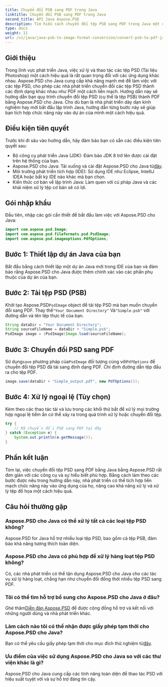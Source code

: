 ```yaml
---
title: Chuyển đổi PSB sang PDF trong Java
linktitle: Chuyển đổi PSB sang PDF trong Java
second_title: API Java Aspose.PSD
description: Tìm hiểu cách chuyển đổi tệp PSD sang PDF trong Java một cách dễ dàng bằng Aspose.PSD. Lý tưởng cho các nhà phát triển muốn hợp lý hóa việc xử lý tệp đồ họa.
type: docs
weight: 11
url: /vi/java/java-psb-to-image-format-conversion/convert-psb-to-pdf-java/
---
```

## Giới thiệu
Trong lĩnh vực phát triển Java, việc xử lý và thao tác các tệp PSD (Tài liệu Photoshop) một cách hiệu quả là rất quan trọng đối với các ứng dụng khác nhau. Aspose.PSD cho Java cung cấp khả năng mạnh mẽ để làm việc với các tệp PSD, cho phép các nhà phát triển chuyển đổi các tệp PSD thành các định dạng khác nhau như PDF một cách liền mạch. Hướng dẫn này sẽ hướng dẫn bạn quy trình chuyển đổi tệp PSD (cụ thể là tệp PSB) thành PDF bằng Aspose.PSD cho Java. Cho dù bạn là nhà phát triển dày dạn kinh nghiệm hay mới bắt đầu lập trình Java, hướng dẫn từng bước này sẽ giúp bạn tích hợp chức năng này vào dự án của mình một cách hiệu quả.
## Điều kiện tiên quyết
Trước khi đi sâu vào hướng dẫn, hãy đảm bảo bạn có sẵn các điều kiện tiên quyết sau:
- Bộ công cụ phát triển Java (JDK): Đảm bảo JDK 8 trở lên được cài đặt trên hệ thống của bạn.
-  Aspose.PSD cho Java: Tải xuống và cài đặt Aspose.PSD cho Java từ[đây](https://releases.aspose.com/psd/java/).
- Môi trường phát triển tích hợp (IDE): Sử dụng IDE như Eclipse, IntelliJ IDEA hoặc bất kỳ IDE nào khác mà bạn chọn.
- Kiến thức cơ bản về lập trình Java: Làm quen với cú pháp Java và các khái niệm xử lý tệp cơ bản sẽ có lợi.

## Gói nhập khẩu
Đầu tiên, nhập các gói cần thiết để bắt đầu làm việc với Aspose.PSD cho Java:
```java
import com.aspose.psd.Image;
import com.aspose.psd.fileformats.psd.PsdImage;
import com.aspose.psd.imageoptions.PdfOptions;
```
## Bước 1: Thiết lập dự án Java của bạn
Bắt đầu bằng cách thiết lập một dự án Java mới trong IDE của bạn và đảm bảo rằng Aspose.PSD cho Java được thêm chính xác vào các phần phụ thuộc của dự án của bạn.
## Bước 2: Tải tệp PSD (PSB)
 Khởi tạo Aspose.PSD`PsdImage` object để tải tệp PSD mà bạn muốn chuyển đổi sang PDF. Thay thế`"Your Document Directory"` Và`"Simple.psb"` với đường dẫn và tên tệp thực tế của bạn.
```java
String dataDir = "Your Document Directory";
String sourceFileName = dataDir + "Simple.psb";
PsdImage image = (PsdImage)Image.load(sourceFileName);
```
## Bước 3: Chuyển đổi PSD sang PDF
 Sử dụng`save` phương pháp của`PsdImage` đối tượng cùng với`PdfOptions` để chuyển đổi tệp PSD đã tải sang định dạng PDF. Chỉ định đường dẫn tệp đầu ra cho tệp PDF.
```java
image.save(dataDir + "Simple_output.pdf", new PdfOptions());
```
## Bước 4: Xử lý ngoại lệ (Tùy chọn)
Kèm theo các thao tác tải và lưu trong các khối thử bắt để xử lý mọi trường hợp ngoại lệ tiềm ẩn có thể xảy ra trong quá trình xử lý hoặc chuyển đổi tệp.
```java
try {
    // Mã chuyển đổi PSD sang PDF tại đây
} catch (Exception e) {
    System.out.println(e.getMessage());
}
```

## Phần kết luận
Tóm lại, việc chuyển đổi tệp PSD sang PDF bằng Java bằng Aspose.PSD rất đơn giản với các công cụ và sự hiểu biết phù hợp. Bằng cách làm theo các bước được nêu trong hướng dẫn này, nhà phát triển có thể tích hợp liền mạch chức năng này vào ứng dụng của họ, nâng cao khả năng xử lý và xử lý tệp đồ họa một cách hiệu quả.

## Câu hỏi thường gặp
### Aspose.PSD cho Java có thể xử lý tất cả các loại tệp PSD không?
Aspose.PSD for Java hỗ trợ nhiều loại tệp PSD, bao gồm cả tệp PSB, đảm bảo khả năng tương thích toàn diện.
### Aspose.PSD cho Java có phù hợp để xử lý hàng loạt tệp PSD không?
Có, các nhà phát triển có thể tận dụng Aspose.PSD cho Java cho các tác vụ xử lý hàng loạt, chẳng hạn như chuyển đổi đồng thời nhiều tệp PSD sang PDF.
### Tôi có thể tìm hỗ trợ bổ sung cho Aspose.PSD cho Java ở đâu?
 Ghé thăm[Diễn đàn Aspose.PSD](https://forum.aspose.com/c/psd/34) để được cộng đồng hỗ trợ và kết nối với những người dùng và nhà phát triển khác.
### Làm cách nào tôi có thể nhận được giấy phép tạm thời cho Aspose.PSD cho Java?
 Bạn có thể yêu cầu giấy phép tạm thời cho mục đích thử nghiệm từ[đây](https://purchase.aspose.com/temporary-license/).
### Ưu điểm của việc sử dụng Aspose.PSD cho Java so với các thư viện khác là gì?
Aspose.PSD cho Java cung cấp các tính năng toàn diện để thao tác PSD với hiệu suất tuyệt vời và sự hỗ trợ đáng tin cậy.